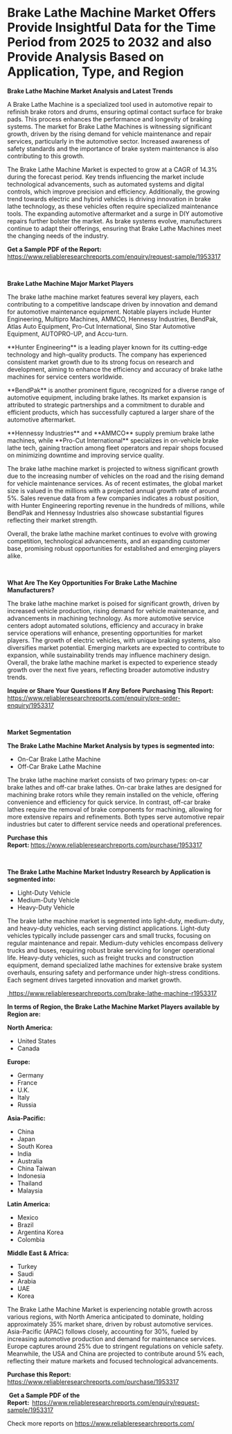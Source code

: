 <p><h1>Brake Lathe Machine Market Offers Provide Insightful Data for the Time Period from 2025 to 2032 and also Provide Analysis Based on Application, Type, and Region</h1></p><p><strong>Brake Lathe Machine Market Analysis and Latest Trends</strong></p>
<p><p>A Brake Lathe Machine is a specialized tool used in automotive repair to refinish brake rotors and drums, ensuring optimal contact surface for brake pads. This process enhances the performance and longevity of braking systems. The market for Brake Lathe Machines is witnessing significant growth, driven by the rising demand for vehicle maintenance and repair services, particularly in the automotive sector. Increased awareness of safety standards and the importance of brake system maintenance is also contributing to this growth.</p><p>The Brake Lathe Machine Market is expected to grow at a CAGR of 14.3% during the forecast period. Key trends influencing the market include technological advancements, such as automated systems and digital controls, which improve precision and efficiency. Additionally, the growing trend towards electric and hybrid vehicles is driving innovation in brake lathe technology, as these vehicles often require specialized maintenance tools. The expanding automotive aftermarket and a surge in DIY automotive repairs further bolster the market. As brake systems evolve, manufacturers continue to adapt their offerings, ensuring that Brake Lathe Machines meet the changing needs of the industry.</p></p>
<p><strong>Get a Sample PDF of the Report:&nbsp;</strong> <a href="https://www.reliableresearchreports.com/enquiry/request-sample/1953317?utm_campaign=3349&utm_medium=2&utm_source=Github&utm_content=ia&utm_term=10042025&utm_id=brake-lathe-machine">https://www.reliableresearchreports.com/enquiry/request-sample/1953317</a></p>
<p>&nbsp;</p>
<p><strong>Brake Lathe Machine Major Market Players</strong></p>
<p><p>The brake lathe machine market features several key players, each contributing to a competitive landscape driven by innovation and demand for automotive maintenance equipment. Notable players include Hunter Engineering, Multipro Machines, AMMCO, Hennessy Industries, BendPak, Atlas Auto Equipment, Pro-Cut International, Sino Star Automotive Equipment, AUTOPRO-UP, and Accu-turn.</p><p>**Hunter Engineering** is a leading player known for its cutting-edge technology and high-quality products. The company has experienced consistent market growth due to its strong focus on research and development, aiming to enhance the efficiency and accuracy of brake lathe machines for service centers worldwide. </p><p>**BendPak** is another prominent figure, recognized for a diverse range of automotive equipment, including brake lathes. Its market expansion is attributed to strategic partnerships and a commitment to durable and efficient products, which has successfully captured a larger share of the automotive aftermarket.</p><p>**Hennessy Industries** and **AMMCO** supply premium brake lathe machines, while **Pro-Cut International** specializes in on-vehicle brake lathe tech, gaining traction among fleet operators and repair shops focused on minimizing downtime and improving service quality.</p><p>The brake lathe machine market is projected to witness significant growth due to the increasing number of vehicles on the road and the rising demand for vehicle maintenance services. As of recent estimates, the global market size is valued in the millions with a projected annual growth rate of around 5%. Sales revenue data from a few companies indicates a robust position, with Hunter Engineering reporting revenue in the hundreds of millions, while BendPak and Hennessy Industries also showcase substantial figures reflecting their market strength.</p><p>Overall, the brake lathe machine market continues to evolve with growing competition, technological advancements, and an expanding customer base, promising robust opportunities for established and emerging players alike.</p></p>
<p>&nbsp;</p>
<p><strong>What Are The Key Opportunities For Brake Lathe Machine Manufacturers?</strong></p>
<p><p>The brake lathe machine market is poised for significant growth, driven by increased vehicle production, rising demand for vehicle maintenance, and advancements in machining technology. As more automotive service centers adopt automated solutions, efficiency and accuracy in brake service operations will enhance, presenting opportunities for market players. The growth of electric vehicles, with unique braking systems, also diversifies market potential. Emerging markets are expected to contribute to expansion, while sustainability trends may influence machinery design. Overall, the brake lathe machine market is expected to experience steady growth over the next five years, reflecting broader automotive industry trends.</p></p>
<p><strong>Inquire or Share Your Questions If Any Before Purchasing This Report:</strong> <a href="https://www.reliableresearchreports.com/enquiry/pre-order-enquiry/1953317?utm_campaign=3349&utm_medium=2&utm_source=Github&utm_content=ia&utm_term=10042025&utm_id=brake-lathe-machine">https://www.reliableresearchreports.com/enquiry/pre-order-enquiry/1953317</a></p>
<p>&nbsp;</p>
<p><strong>Market Segmentation</strong></p>
<p><strong>The Brake Lathe Machine Market Analysis by types is segmented into:</strong></p>
<p><ul><li>On-Car Brake Lathe Machine</li><li>Off-Car Brake Lathe Machine</li></ul></p>
<p><p>The brake lathe machine market consists of two primary types: on-car brake lathes and off-car brake lathes. On-car brake lathes are designed for machining brake rotors while they remain installed on the vehicle, offering convenience and efficiency for quick service. In contrast, off-car brake lathes require the removal of brake components for machining, allowing for more extensive repairs and refinements. Both types serve automotive repair industries but cater to different service needs and operational preferences.</p></p>
<p><strong>Purchase this Report:&nbsp;</strong><a href="https://www.reliableresearchreports.com/purchase/1953317?utm_campaign=3349&utm_medium=2&utm_source=Github&utm_content=ia&utm_term=10042025&utm_id=brake-lathe-machine">https://www.reliableresearchreports.com/purchase/1953317</a></p>
<p>&nbsp;</p>
<p><strong>The Brake Lathe Machine Market Industry Research by Application is segmented into:</strong></p>
<p><ul><li>Light-Duty Vehicle</li><li>Medium-Duty Vehicle</li><li>Heavy-Duty Vehicle</li></ul></p>
<p><p>The brake lathe machine market is segmented into light-duty, medium-duty, and heavy-duty vehicles, each serving distinct applications. Light-duty vehicles typically include passenger cars and small trucks, focusing on regular maintenance and repair. Medium-duty vehicles encompass delivery trucks and buses, requiring robust brake servicing for longer operational life. Heavy-duty vehicles, such as freight trucks and construction equipment, demand specialized lathe machines for extensive brake system overhauls, ensuring safety and performance under high-stress conditions. Each segment drives targeted innovation and market growth.</p></p>
<p><a href="https://www.reliableresearchreports.com/brake-lathe-machine-r1953317?utm_campaign=3349&utm_medium=2&utm_source=Github&utm_content=ia&utm_term=10042025&utm_id=brake-lathe-machine">&nbsp;https://www.reliableresearchreports.com/brake-lathe-machine-r1953317</a></p>
<p><strong>In terms of Region, the Brake Lathe Machine Market Players available by Region are:</strong></p>
<p>
    <p> <strong> North America: </strong>
        <ul>
            <li>United States</li>
            <li>Canada</li>
        </ul>
        </p> 
    <p> <strong> Europe: </strong>
        <ul>
            <li>Germany</li>
            <li>France</li>
            <li>U.K.</li>
            <li>Italy</li>
            <li>Russia</li>
        </ul>
        </p> 
    <p> <strong> Asia-Pacific: </strong>
        <ul>
            <li>China</li>
            <li>Japan</li>
            <li>South Korea</li>
            <li>India</li>
            <li>Australia</li>
            <li>China Taiwan</li>
            <li>Indonesia</li>
            <li>Thailand</li>
            <li>Malaysia</li>
        </ul>
        </p> 
    <p> <strong> Latin America: </strong>
        <ul>
            <li>Mexico</li>
            <li>Brazil</li>
            <li>Argentina Korea</li>
            <li>Colombia</li>
        </ul>
        </p> 
    <p> <strong> Middle East & Africa: </strong>
        <ul>
            <li>Turkey</li>
            <li>Saudi</li>
            <li>Arabia</li>
            <li>UAE</li>
            <li>Korea</li>
        </ul>
    </p>
    </p>
<p><p>The Brake Lathe Machine Market is experiencing notable growth across various regions, with North America anticipated to dominate, holding approximately 35% market share, driven by robust automotive services. Asia-Pacific (APAC) follows closely, accounting for 30%, fueled by increasing automotive production and demand for maintenance services. Europe captures around 25% due to stringent regulations on vehicle safety. Meanwhile, the USA and China are projected to contribute around 5% each, reflecting their mature markets and focused technological advancements.</p></p>
<p><strong>Purchase this Report: </strong><a href="https://www.reliableresearchreports.com/purchase/1953317?utm_campaign=3349&utm_medium=2&utm_source=Github&utm_content=ia&utm_term=10042025&utm_id=brake-lathe-machine">https://www.reliableresearchreports.com/purchase/1953317</a></p>
<p>&nbsp;<strong>Get a Sample PDF of the Report:&nbsp;&nbsp;</strong><a href="https://www.reliableresearchreports.com/enquiry/request-sample/1953317?utm_campaign=3349&utm_medium=2&utm_source=Github&utm_content=ia&utm_term=10042025&utm_id=brake-lathe-machine">https://www.reliableresearchreports.com/enquiry/request-sample/1953317</a></p>
<p><strong></strong></p>
<p>Check more reports on <a href="https://www.reliableresearchreports.com/?utm_campaign=3349&utm_medium=2&utm_source=Github&utm_content=ia&utm_term=10042025&utm_id=brake-lathe-machine">https://www.reliableresearchreports.com/</a></p>